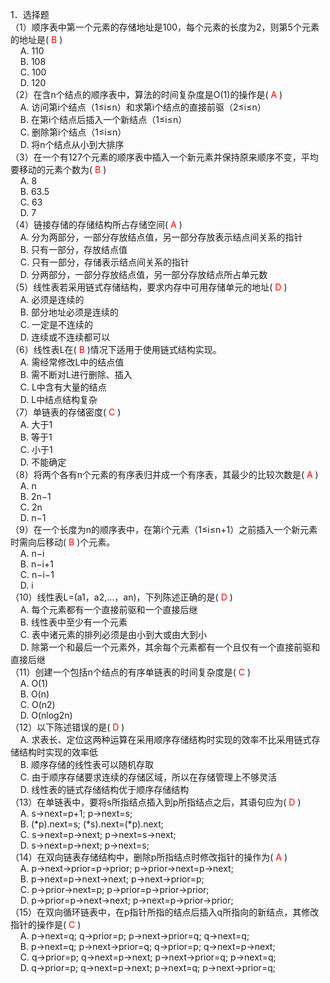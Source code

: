 1．选择题  
（1）顺序表中第一个元素的存储地址是100，每个元素的长度为2，则第5个元素的地址是(<font color=red> B </font>)  
&nbsp;&nbsp;&nbsp;&nbsp;A. 110  
&nbsp;&nbsp;&nbsp;&nbsp;B. 108  
&nbsp;&nbsp;&nbsp;&nbsp;C. 100  
&nbsp;&nbsp;&nbsp;&nbsp;D. 120  
（2）在含n个结点的顺序表中，算法的时间复杂度是O(1)的操作是(<font color=red> A </font>)  
&nbsp;&nbsp;&nbsp;&nbsp;A. 访问第i个结点（1≤i≤n）和求第i个结点的直接前驱（2≤i≤n）  
&nbsp;&nbsp;&nbsp;&nbsp;B. 在第i个结点后插入一个新结点（1≤i≤n）  
&nbsp;&nbsp;&nbsp;&nbsp;C. 删除第i个结点（1≤i≤n）  
&nbsp;&nbsp;&nbsp;&nbsp;D. 将n个结点从小到大排序  
（3）在一个有127个元素的顺序表中插入一个新元素并保持原来顺序不变，平均要移动的元素个数为(<font color=red> B </font>)  
&nbsp;&nbsp;&nbsp;&nbsp;A. 8  
&nbsp;&nbsp;&nbsp;&nbsp;B. 63.5  
&nbsp;&nbsp;&nbsp;&nbsp;C. 63   
&nbsp;&nbsp;&nbsp;&nbsp;D. 7  
（4）链接存储的存储结构所占存储空间(<font color=red> A </font>)  
&nbsp;&nbsp;&nbsp;&nbsp;A. 分为两部分，一部分存放结点值，另一部分存放表示结点间关系的指针  
&nbsp;&nbsp;&nbsp;&nbsp;B. 只有一部分，存放结点值  
&nbsp;&nbsp;&nbsp;&nbsp;C. 只有一部分，存储表示结点间关系的指针  
&nbsp;&nbsp;&nbsp;&nbsp;D. 分两部分，一部分存放结点值，另一部分存放结点所占单元数  
（5）线性表若采用链式存储结构，要求内存中可用存储单元的地址(<font color=red> D </font>)  
&nbsp;&nbsp;&nbsp;&nbsp;A. 必须是连续的  
&nbsp;&nbsp;&nbsp;&nbsp;B. 部分地址必须是连续的   
&nbsp;&nbsp;&nbsp;&nbsp;C. 一定是不连续的  
&nbsp;&nbsp;&nbsp;&nbsp;D. 连续或不连续都可以  
（6）线性表L在(<font color=red> B </font>)情况下适用于使用链式结构实现。  
&nbsp;&nbsp;&nbsp;&nbsp;A. 需经常修改L中的结点值  
&nbsp;&nbsp;&nbsp;&nbsp;B. 需不断对L进行删除、插入  
&nbsp;&nbsp;&nbsp;&nbsp;C. L中含有大量的结点  
&nbsp;&nbsp;&nbsp;&nbsp;D. L中结点结构复杂  
（7）单链表的存储密度(<font color=red> C </font>)  
&nbsp;&nbsp;&nbsp;&nbsp;A. 大于1  
&nbsp;&nbsp;&nbsp;&nbsp;B. 等于1  
&nbsp;&nbsp;&nbsp;&nbsp;C. 小于1  
&nbsp;&nbsp;&nbsp;&nbsp;D. 不能确定  
（8）将两个各有n个元素的有序表归并成一个有序表，其最少的比较次数是(<font color=red> A </font>)  
&nbsp;&nbsp;&nbsp;&nbsp;A. n  
&nbsp;&nbsp;&nbsp;&nbsp;B. 2n−1  
&nbsp;&nbsp;&nbsp;&nbsp;C. 2n  
&nbsp;&nbsp;&nbsp;&nbsp;D. n−1  
（9）在一个长度为n的顺序表中，在第i个元素（1≤i≤n+1）之前插入一个新元素时需向后移动(<font color=red> B </font>)个元素。  
&nbsp;&nbsp;&nbsp;&nbsp;A. n−i  
&nbsp;&nbsp;&nbsp;&nbsp;B. n−i+1   
&nbsp;&nbsp;&nbsp;&nbsp;C. n−i−1  
&nbsp;&nbsp;&nbsp;&nbsp;D. i  
（10）线性表L=(a1，a2,…，an)，下列陈述正确的是(<font color=red> D </font>)  
&nbsp;&nbsp;&nbsp;&nbsp;A. 每个元素都有一个直接前驱和一个直接后继   
&nbsp;&nbsp;&nbsp;&nbsp;B. 线性表中至少有一个元素   
&nbsp;&nbsp;&nbsp;&nbsp;C. 表中诸元素的排列必须是由小到大或由大到小   
&nbsp;&nbsp;&nbsp;&nbsp;D. 除第一个和最后一个元素外，其余每个元素都有一个且仅有一个直接前驱和直接后继  
（11）创建一个包括n个结点的有序单链表的时间复杂度是(<font color=red> C </font>)  
&nbsp;&nbsp;&nbsp;&nbsp;A. O(1)  
&nbsp;&nbsp;&nbsp;&nbsp;B. O(n)  
&nbsp;&nbsp;&nbsp;&nbsp;C. O(n2)  
&nbsp;&nbsp;&nbsp;&nbsp;D. O(nlog2n)  
（12）以下陈述错误的是(<font color=red> D </font>)  
&nbsp;&nbsp;&nbsp;&nbsp;A. 求表长、定位这两种运算在采用顺序存储结构时实现的效率不比采用链式存储结构时实现的效率低  
&nbsp;&nbsp;&nbsp;&nbsp;B. 顺序存储的线性表可以随机存取  
&nbsp;&nbsp;&nbsp;&nbsp;C. 由于顺序存储要求连续的存储区域，所以在存储管理上不够灵活  
&nbsp;&nbsp;&nbsp;&nbsp;D. 线性表的链式存储结构优于顺序存储结构  
（13）在单链表中，要将s所指结点插入到p所指结点之后，其语句应为(<font color=red> D </font>)  
&nbsp;&nbsp;&nbsp;&nbsp;A. s->next=p+1; p->next=s;  
&nbsp;&nbsp;&nbsp;&nbsp;B. (*p).next=s; (*s).next=(*p).next;  
&nbsp;&nbsp;&nbsp;&nbsp;C. s->next=p->next; p->next=s->next;  
&nbsp;&nbsp;&nbsp;&nbsp;D. s->next=p->next; p->next=s;  
（14）在双向链表存储结构中，删除p所指结点时修改指针的操作为(<font color=red> A </font>)  
&nbsp;&nbsp;&nbsp;&nbsp;A. p->next->prior=p->prior; p->prior->next=p->next;  
&nbsp;&nbsp;&nbsp;&nbsp;B. p->next=p->next->next; p->next->prior=p;  
&nbsp;&nbsp;&nbsp;&nbsp;C. p->prior->next=p; p->prior=p->prior->prior;  
&nbsp;&nbsp;&nbsp;&nbsp;D. p->prior=p->next->next; p->next=p->prior->prior;  
（15）在双向循环链表中，在p指针所指的结点后插入q所指向的新结点，其修改指针的操作是(<font color=red> C </font>)   
&nbsp;&nbsp;&nbsp;&nbsp;A. p->next=q; q->prior=p; p->next->prior=q; q->next=q;  
&nbsp;&nbsp;&nbsp;&nbsp;B. p->next=q; p->next->prior=q; q->prior=p; q->next=p->next;  
&nbsp;&nbsp;&nbsp;&nbsp;C. q->prior=p; q->next=p->next; p->next->prior=q; p->next=q;  
&nbsp;&nbsp;&nbsp;&nbsp;D. q->prior=p; q->next=p->next; p->next=q; p->next->prior=q;  
